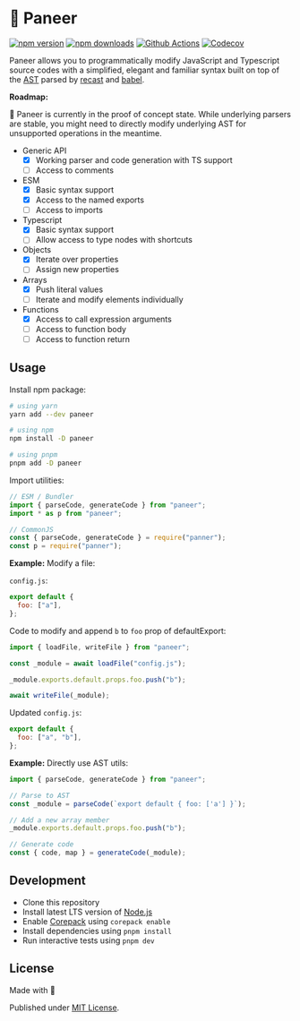 # 🧀 Paneer

[![npm version][npm-version-src]][npm-version-href]
[![npm downloads][npm-downloads-src]][npm-downloads-href]
[![Github Actions][github-actions-src]][github-actions-href]
[![Codecov][codecov-src]][codecov-href]

Paneer allows you to programmatically modify JavaScript and Typescript source codes with a simplified, elegant and familiar syntax built on top of the [AST](https://en.wikipedia.org/wiki/Abstract_syntax_tree) parsed by [recast](https://github.com/benjamn/recast) and [babel](https://babeljs.io/).

**Roadmap:**

🚧 Paneer is currently in the proof of concept state. While underlying parsers are stable, you might need to directly modify underlying AST for unsupported operations in the meantime.

- Generic API
  - [x] Working parser and code generation with TS support
  - [ ] Access to comments
- ESM
  - [x] Basic syntax support
  - [x] Access to the named exports
  - [ ] Access to imports
- Typescript
  - [x] Basic syntax support
  - [ ] Allow access to type nodes with shortcuts
- Objects
  - [x] Iterate over properties
  - [ ] Assign new properties
- Arrays
  - [x] Push literal values
  - [ ] Iterate and modify elements individually
- Functions
  - [x] Access to call expression arguments
  - [ ] Access to function body
  - [ ] Access to function return

## Usage

Install npm package:

```sh
# using yarn
yarn add --dev paneer

# using npm
npm install -D paneer

# using pnpm
pnpm add -D paneer
```

Import utilities:

```js
// ESM / Bundler
import { parseCode, generateCode } from "paneer";
import * as p from "paneer";

// CommonJS
const { parseCode, generateCode } = require("panner");
const p = require("panner");
```

**Example:** Modify a file:

`config.js`:

```js
export default {
  foo: ["a"],
};
```

Code to modify and append `b` to `foo` prop of defaultExport:

```js
import { loadFile, writeFile } from "paneer";

const _module = await loadFile("config.js");

_module.exports.default.props.foo.push("b");

await writeFile(_module);
```

Updated `config.js`:

```js
export default {
  foo: ["a", "b"],
};
```

**Example:** Directly use AST utils:

```js
import { parseCode, generateCode } from "paneer";

// Parse to AST
const _module = parseCode(`export default { foo: ['a'] }`);

// Add a new array member
_module.exports.default.props.foo.push("b");

// Generate code
const { code, map } = generateCode(_module);
```

## Development

- Clone this repository
- Install latest LTS version of [Node.js](https://nodejs.org/en/)
- Enable [Corepack](https://github.com/nodejs/corepack) using `corepack enable`
- Install dependencies using `pnpm install`
- Run interactive tests using `pnpm dev`

## License

Made with 💛

Published under [MIT License](./LICENSE).

<!-- Badges -->

[npm-version-src]: https://img.shields.io/npm/v/paneer?style=flat-square
[npm-version-href]: https://npmjs.com/package/paneer
[npm-downloads-src]: https://img.shields.io/npm/dm/paneer?style=flat-square
[npm-downloads-href]: https://npmjs.com/package/paneer
[github-actions-src]: https://img.shields.io/github/workflow/status/unjs/paneer/ci/main?style=flat-square
[github-actions-href]: https://github.com/unjs/paneer/actions?query=workflow%3Aci
[codecov-src]: https://img.shields.io/codecov/c/gh/unjs/paneer/main?style=flat-square
[codecov-href]: https://codecov.io/gh/unjs/paneer
